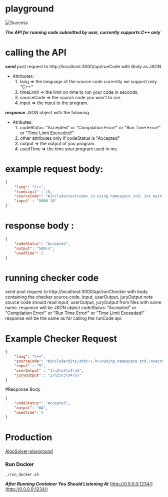 # playground
  ![Success](https://img.shields.io/badge/GitHub_Actions-CI/CD-success.svg?logo=github&logoColor=white)
  
***The API for running code submitted by user, currently supports C++ only***

# calling the API 
***send*** post request to http://localhost:3000/api/runCode with Body as JSON  
- Attributes:  
  1. lang => the language of the source code currently we support only "C++"  
  2. timeLimit => the limit on time to run your code in seconds.  
  3. sourceCode => the source code you wan't to run.  
  4. input => the input to the program.  
  
***response*** JSON object with the folowing 
- Atributes:
  1. codeStatus: "Accepted" or "Compilation Error!" or "Run Time Error!" or "Time Limit Exceeded!"
  2. other attributes only if codeStatus is "Accepted"
  3. output => the output of you program.
  4. usedTime => the time your program used in ms.
  
# example request body: 
```json
{
    "lang": "C++",
    "timeLimit" : 10,
    "sourceCode": "#include<iostream> \n using namespace std; int main(){ long long n, k, ans = 0; cin >> n >> k; for(long long i = 1; i <= n; i++) ans += (i % k) == 0; cout << ans << endl;   return 0;}",
    "input" : "5000 10" 
}
```
  
# response body :
```json
{
    "codeStatus": "Accepted",
    "output": "500\n",
    "usedTime": 5
}
```

# running checker code
send post request to http://localhost:3000/api/runChecker with body containing the checker source code, input, userOutput, juryOutput
note source code should read input, userOutput, juryOutput from files with same name.
response will be JSON object
codeStatus: "Accepted" or "Compilation Error!" or "Run Time Error!" or "Time Limit Exceeded!"
response will be the same as for calling the runCode api.

# Example Checker Request
```json
{
    "lang": "C++",
    "sourceCode": "#include<bits/stdc++.h>\nusing namespace std;\nvector < string > readFile(const string &fileName){\n ifstream file(fileName);\n  string s;\n vector < string > lines;\n  while(file >> s){\n     lines.push_back(s);\n   }\n return lines;\n}\n\nint main(){\n   vector < string > jury = readFile(\"juryOutput\");\n    vector < string > user = readFile(\"userOutput\");\n    if(jury == user){\n     cout << \"Accepted\";\n }\n else{\n     cout << \"WA\";\n }\n   return 0;\n}",
    "input" : "5",
    "userOutput" : "1\n2\n3\n4\n5",
    "juryOutput" : "1\n2\n3\n4\n7"
}
```

#Response Body 
```json
{
    "codeStatus": "Accepted",
    "output": "WA",
    "usedTime": 4
}
```

# Production
  [AlgoSolver-playground](https://algosolver-playground.herokuapp.com/)
  ### Run Docker
  ```
  ./run_docker.sh
  ```
***After Running Container You Should Listening At*** [http://0.0.0.0:1234/](http://0.0.0.0:1234/)
